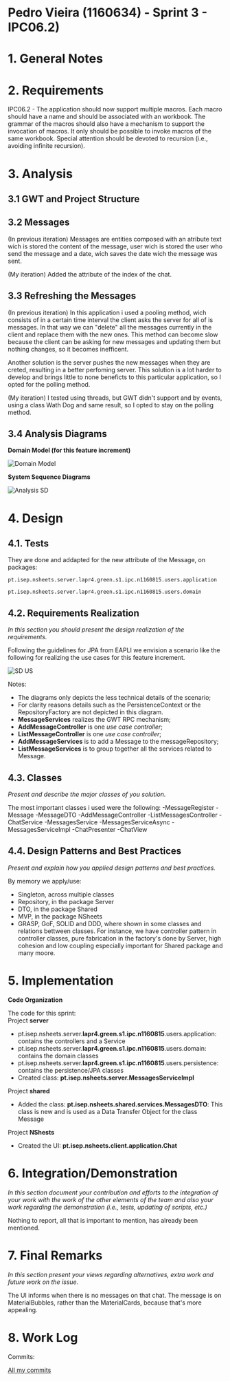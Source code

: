**Pedro Vieira** (1160634) - Sprint 3 - IPC06.2)
===============================

# 1. General Notes



# 2. Requirements

IPC06.2 - The application should now support multiple macros. Each macro should have a name and should be associated with an workbook. The grammar of the macros should also have a mechanism to support the invocation of macros. It only should be possible to invoke macros of the same workbook. Special attention should be devoted to recursion (i.e., avoiding infinite recursion).


# 3. Analysis

## 3.1 GWT and Project Structure

## 3.2 Messages

(In previous iteration)
Messages are entities composed with an atribute text wich is stored the content of the message, user wich is stored the user who send the message and a date, wich saves the date wich the message was sent.

(My iteration)
Added the attribute of the index of the chat.

## 3.3 Refreshing the Messages

(In previous iteration)
In this application i used a pooling method, wich consists of in a certain time interval the client asks the server for all of is messages. In that way we can "delete" all the messages currently in the client and replace them with the new ones. This method can become slow because the client can be asking for new messages and updating them but nothing changes, so it becomes inefficent.

Another solution is the server pushes the new messages when they are creted, resulting in a better perfoming server. This solution is a lot harder to develop and brings little to none beneficts to this particular application, so I opted for the polling method.

(My iteration)
I tested using threads, but GWT didn't support and by events, using a class Wath Dog and same result, so I opted to stay on the polling method.

## 3.4 Analysis Diagrams


**Domain Model (for this feature increment)**

![Domain Model](dm.png)


**System Sequence Diagrams**

![Analysis SD](analysis.png)


# 4. Design

## 4.1. Tests

They are done and addapted for the new attribute of the Message, on packages:

	pt.isep.nsheets.server.lapr4.green.s1.ipc.n1160815.users.application

	pt.isep.nsheets.server.lapr4.green.s1.ipc.n1160815.users.domain


## 4.2. Requirements Realization

*In this section you should present the design realization of the requirements.*

Following the guidelines for JPA from EAPLI we envision a scenario like the following for realizing the use cases for this feature increment.


![SD US](design.png)


Notes:
- The diagrams only depicts the less technical details of the scenario;  
- For clarity reasons details such as the PersistenceContext or the RepositoryFactory are not depicted in this diagram.   
- **MessageServices** realizes the GWT RPC mechanism;
- **AddMessageController** is one *use case controller*;   
- **ListMessageController** is one *use case controller*;
- **AddMessageServices** is to add a Message to the messageRepository;
- **ListMessageServices** is to group together all the services related to Message.


## 4.3. Classes

*Present and describe the major classes of you solution.*

The most important classes i used were the following:
-MessageRegister
-Message
-MessageDTO
-AddMessageController
-ListMessagesController
-ChatService
-MessagesService
-MessagesServiceAsync
-MessagesServiceImpl
-ChatPresenter
-ChatView


## 4.4. Design Patterns and Best Practices

*Present and explain how you applied design patterns and best practices.*

By memory we apply/use:
- Singleton, across multiple classes
- Repository, in the package Server
- DTO, in the package Shared
- MVP, in the package NSheets
- GRASP, GoF, SOLID and DDD, where shown in some classes and relations bettween classes.
	For instance, we have controller pattern in controller classes, pure fabrication in the factory's done by Server,  high cohesion and low coupling especially important for Shared package and many moore.


# 5. Implementation

**Code Organization**  


The code for this sprint:  
Project **server**    
- pt.isep.nsheets.server.**lapr4.green.s1.ipc.n1160815**.users.application: contains the controllers and a Service
- pt.isep.nsheets.server.**lapr4.green.s1.ipc.n1160815**.users.domain: contains the domain classes  
- pt.isep.nsheets.server.**lapr4.green.s1.ipc.n1160815**.users.persistence: contains the persistence/JPA classes  
- Created class: **pt.isep.nsheets.server.MessagesServiceImpl**  

Project **shared**  
- Added the class: **pt.isep.nsheets.shared.services.MessagesDTO**: This class is new and is used as a Data Transfer Object for the class Message  

Project **NShests**
- Created the UI: **pt.isep.nsheets.client.application.Chat**


# 6. Integration/Demonstration

*In this section document your contribution and efforts to the integration of your work with the work of the other elements of the team and also your work regarding the demonstration (i.e., tests, updating of scripts, etc.)*

Nothing to report, all that is important to mention, has already been mentioned.

# 7. Final Remarks 

*In this section present your views regarding alternatives, extra work and future work on the issue.*

The UI informs when there is no messages on that chat.
The message is on MaterialBubbles, rather than the MaterialCards, because that's more appealing.

# 8. Work Log

Commits:

[All my commits](https://bitbucket.org/PedroVieira1160634/)

